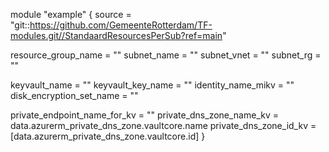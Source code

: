 module "example" {
  source = "git::https://github.com/GemeenteRotterdam/TF-modules.git//StandaardResourcesPerSub?ref=main"

  resource_group_name = ""
  subnet_name         = ""
  subnet_vnet         = ""
  subnet_rg           = ""

  keyvault_name            = ""
  keyvault_key_name        = ""
  identity_name_mikv       = ""
  disk_encryption_set_name = ""

  private_endpoint_name_for_kv = ""
  private_dns_zone_name_kv     = data.azurerm_private_dns_zone.vaultcore.name
  private_dns_zone_id_kv       = [data.azurerm_private_dns_zone.vaultcore.id]
}
